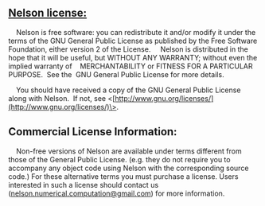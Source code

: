 ## [Nelson license:](GPL2.md)

    Nelson is free software: you can redistribute it and/or modify it under the terms of the GNU General Public License as published by the Free Software Foundation, either version 2 of the License.
    Nelson is distributed in the hope that it will be useful, but WITHOUT ANY WARRANTY; without even the implied warranty of    MERCHANTABILITY or FITNESS FOR A PARTICULAR PURPOSE.  See the  GNU General Public License for more details.

    You should have received a copy of the GNU General Public License along with Nelson.  If not, see
\<[http://www.gnu.org/licenses/](http://www.gnu.org/licenses/)\>.

## Commercial License Information:

    Non-free versions of Nelson are available under terms different from those of the General Public License. (e.g. they do not require you to accompany any object code using Nelson with the corresponding source code.) For these alternative terms you must purchase a license. Users interested in such a license should contact us ([nelson.numerical.computation@gmail.com](mailto:nelson.numerical.computation@gmail.com))
for more information.
